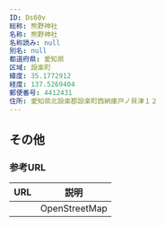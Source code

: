 ```yaml
---
ID: Ds60v
総称: 熊野神社
名称: 熊野神社
名称読み: null
別名: null
都道府県: 愛知県
区域: 設楽町
緯度: 35.1772912
経度: 137.5269404
郵便番号: 4412431
住所: 愛知県北設楽郡設楽町西納庫戸ノ貝津１２
---
```


## その他

### 参考URL

| URL | 説明          |
| --- | ------------- |
|     | OpenStreetMap |
